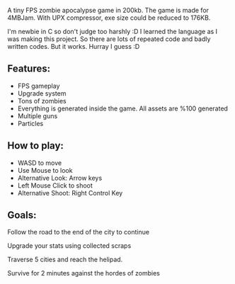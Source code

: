 A tiny FPS zombie apocalypse game in 200kb. The game is made for 4MBJam. With UPX compressor, exe size could be reduced to 176KB.

I'm newbie in C so don't judge too harshly :D I learned the language as I was making this project. So there are lots of repeated code and badly written codes. But it works. Hurray I guess :D

## Features:

* FPS gameplay
* Upgrade system
* Tons of zombies
* Everything is generated inside the game. All assets are %100 generated
* Multiple guns
* Particles

## How to play:

* WASD to move
* Use Mouse to look
* Alternative Look: Arrow keys
* Left Mouse Click to shoot
* Alternative Shoot: Right Control Key

## Goals:

Follow the road to the end of the city to continue

Upgrade your stats using collected scraps

Traverse 5 cities and reach the helipad.

Survive for 2 minutes against the hordes of zombies
